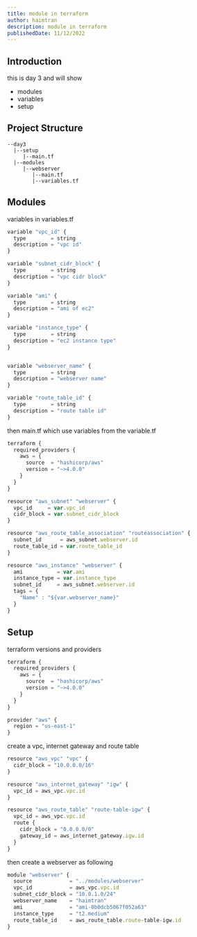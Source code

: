 ```yaml
---
title: module in terraform
author: haimtran
description: module in terraform
publishedDate: 11/12/2022
---
```


## Introduction

this is day 3 and will show

- modules
- variables
- setup

## Project Structure

```
--day3
  |--setup
     |--main.tf
  |--modules
     |--webserver
        |--main.tf
        |--variables.tf
```

## Modules

variables in variables.tf

```js
variable "vpc_id" {
  type        = string
  description = "vpc id"
}

variable "subnet_cidr_block" {
  type        = string
  description = "vpc cidr block"
}

variable "ami" {
  type        = string
  description = "ami of ec2"
}

variable "instance_type" {
  type        = string
  description = "ec2 instance type"
}


variable "webserver_name" {
  type        = string
  description = "webserver name"
}

variable "route_table_id" {
  type        = string
  description = "route table id"
}

```

then main.tf which use variables from the variable.tf

```js
terraform {
  required_providers {
    aws = {
      source  = "hashicorp/aws"
      version = "~>4.0.0"
    }
  }
}

resource "aws_subnet" "webserver" {
  vpc_id     = var.vpc_id
  cidr_block = var.subnet_cidr_block
}

resource "aws_route_table_association" "routeassociation" {
  subnet_id      = aws_subnet.webserver.id
  route_table_id = var.route_table_id
}

resource "aws_instance" "webserver" {
  ami           = var.ami
  instance_type = var.instance_type
  subnet_id     = aws_subnet.webserver.id
  tags = {
    "Name" : "${var.webserver_name}"
  }
}
```

## Setup

terraform versions and providers

```js
terraform {
  required_providers {
    aws = {
      source  = "hashicorp/aws"
      version = "~>4.0.0"
    }
  }
}

provider "aws" {
  region = "us-east-1"
}

```

create a vpc, internet gateway and route table

```js
resource "aws_vpc" "vpc" {
  cidr_block = "10.0.0.0/16"
}

resource "aws_internet_gateway" "igw" {
  vpc_id = aws_vpc.vpc.id
}

resource "aws_route_table" "route-table-igw" {
  vpc_id = aws_vpc.vpc.id
  route {
    cidr_block = "0.0.0.0/0"
    gateway_id = aws_internet_gateway.igw.id
  }
}
```

then create a webserver as following

```js
module "webserver" {
  source            = "../modules/webserver"
  vpc_id            = aws_vpc.vpc.id
  subnet_cidr_block = "10.0.1.0/24"
  webserver_name    = "haimtran"
  ami               = "ami-0b0dcb5067f052a63"
  instance_type     = "t2.medium"
  route_table_id    = aws_route_table.route-table-igw.id
}
```

